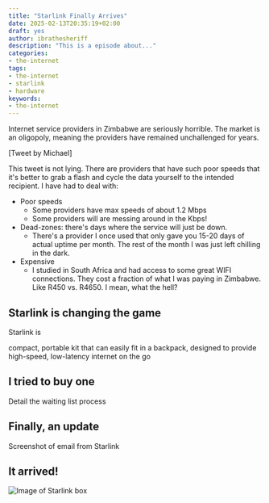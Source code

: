 ```yaml
---
title: "Starlink Finally Arrives"
date: 2025-02-13T20:35:19+02:00
draft: yes
author: ibrathesheriff
description: "This is a episode about..."
categories:
- the-internet
tags:
- the-internet
- starlink
- hardware
keywords:
- the-internet
---
```

Internet service providers in Zimbabwe are seriously horrible. The market is an oligopoly, meaning the providers have remained unchallenged for years.

[Tweet by Michael]

This tweet is not lying. There are providers that have such poor speeds that it's better to grab a flash and cycle the data yourself to the intended recipient. I have had to deal with:
+ Poor speeds
    - Some providers have max speeds of about 1.2 Mbps
    - Some providers will are messing around in the Kbps!
+ Dead-zones: there's days where the service will just be down.
    - There's a provider I once used that only gave you 15-20 days of actual uptime per month. The rest of the month I was just left chilling in the dark.
+ Expensive
    - I studied in South Africa and had access to some great WIFI connections. They cost a fraction of what I was paying in Zimbabwe. Like R450 vs. R4650. I mean, what the hell?

## Starlink is changing the game
Starlink is

 compact, portable kit that can easily fit in a backpack, designed to provide high-speed, low-latency internet on the go

## I tried to buy one
Detail the waiting list process

## Finally, an update
Screenshot of email from Starlink

## It arrived!
![Image of Starlink box](/img/episodes/...)